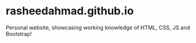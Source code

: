 # rasheedahmad.github.io
Personal website, showcasing working knowledge of HTML, CSS, JS and Bootstrap!
